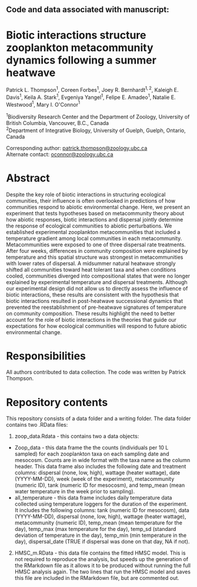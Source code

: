 ## Code and data associated with manuscript:
# Biotic interactions structure zooplankton metacommunity dynamics following a summer heatwave

Patrick L. Thompson$^1$, Coreen Forbes$^1$, Joey R. Bernhardt$^{1,2}$, Kaleigh E. Davis$^1$, Keila A. Stark$^1$, Evgeniya Yangel$^1$, Felipe E. Amadeo$^1$, Natalie E. Westwood$^1$, Mary I. O'Connor$^1$

$^1$Biodiversity Research Center and the Department of Zoology, University of British Columbia, Vancouver, B.C., Canada  
$^2$Department of Integrative Biology, University of Guelph, Guelph, Ontario, Canada

Corresponding author: patrick.thompson@zoology.ubc.ca  
Alternate contact: oconnor@zoology.ubc.ca  

# Abstract
Despite the key role of biotic interactions in structuring ecological communities, their influence is often overlooked in predictions of how communities respond to abiotic environmental change. Here, we present an experiment that tests hypotheses based on metacommunity theory about how abiotic responses, biotic interactions and dispersal jointly determine the response of ecological communities to abiotic perturbations. We established experimental zooplankton metacommunities that included a temperature gradient among local communities in each metacommunity. Metacommunities were exposed to one of three dispersal rate treatments. After four weeks, differences in community composition were explained by temperature and this spatial structure was strongest in metacommunities with lower rates of dispersal. A midsummer natural heatwave strongly shifted all communities toward heat tolerant taxa and when conditions cooled, communities diverged into compositional states that were no longer explained by experimental temperature and dispersal treatments. Although our experimental design did not allow us to directly assess the influence of biotic interactions, these results are consistent with the hypothesis that biotic interactions resulted in post-heatwave successional dynamics that prevented the reestablishment of pre-heatwave signatures of temperature on community composition. These results highlight the need to better account for the role of biotic interactions in the theories that guide our expectations for how ecological communities will respond to future abiotic environmental change.  

# Responsibilities  
All authors contributed to data collection. The code was written by Patrick Thompson.  
         
# Repository contents  
This repository consists of a data folder and a writing folder. The data folder contains two .RData files:  
1. zoop_data.Rdata - this contains two a data objects:  
* Zoop_data - this data frame the the counts (individuals per 10 L sampled) for each zooplankton taxa on each sampling date and mesocosm. Counts are in wide format with the taxa name as the column header. This data frame also includes the following date and treatment columns: dispersal (none, low, high), wattage (heater wattage), date (YYYY-MM-DD), week (week of the experiment), metacommunity (numeric ID), tank (numeric ID for mesocosm), and temp_mean (mean water temperature in the week prior to sampling).  
* all_temperature - this data frame includes daily temperature data collected using temperature loggers for the duration of the experiment. It includes the following columns: tank (numeric ID for mesocosm), data (YYYY-MM-DD), dispersal (none, low, high), wattage (heater wattage), metacommunity (numeric ID), temp_mean (mean temperature for the day), temp_max (max temperature for the day), temp_sd (standard deviation of temperature in the day), temp_min (min temperature in the day), dispersal_date (TRUE if dispersal was done on that day, NA if not).  
2. HMSC_m.RData - this data file contains the fitted HMSC model. This is not required to reproduce the analysis, but speeds up the generation of the RMarkdown file as it allows it to be produced without running the full HMSC analysis again. The  two lines that run the HMSC model and saves this file are included in the RMarkdown file, but are commented out.
